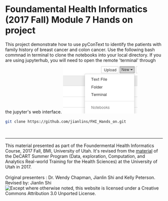 # Foundamental Health Informatics (2017 Fall) Module 7 Hands on project
This project demonstrate how to use pyConText to identify the patients with family history of breast cancer and colon cancer.
Use the following bash commnad in terminal to clone the notebooks into your local directory.
If you are using jupyterhub, you will need to open the remote 'terminal' through the jupyter's web interface. ![remote terminal](/img/snapshot11.png)
```bash
git clone https://github.com/jianlins/FHI_Hands_on.git
```
<br/><hr/>This material presented as part of the Foundermental Health Informatics Course, 2017 Fall, BMI, University of Utah. It's revised from the <a href="https://github.com/UUDeCART/decart_rule_based_nlp">material</a> of the DeCART  Summer Program (Data, exploration, Computation, and Analytics Real-world Training for the Health Sciences) at the University of Utah in 2017. <br/><br/>Original presenters : Dr. Wendy Chapman, Jianlin Shi and Kelly Peterson.<br/>
Revised by: Jianlin Shi<br/>
<img align="left" src="https://wiki.creativecommons.org/images/1/10/Cc.org_cc_by_license.jpg" alt="Except where otherwise noted, this website is licensed under a Creative Commons Attribution 3.0 Unported License.">
